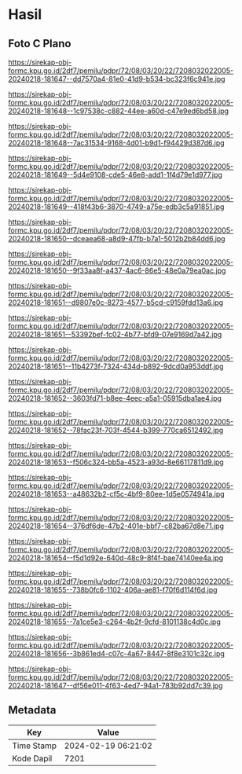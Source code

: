 # Hasil

## Foto C Plano

https://sirekap-obj-formc.kpu.go.id/2df7/pemilu/pdpr/72/08/03/20/22/7208032022005-20240218-181647--dd7570a4-81e0-41d9-b534-bc323f6c941e.jpg

https://sirekap-obj-formc.kpu.go.id/2df7/pemilu/pdpr/72/08/03/20/22/7208032022005-20240218-181648--1c97538c-c882-44ee-a60d-c47e9ed6bd58.jpg

https://sirekap-obj-formc.kpu.go.id/2df7/pemilu/pdpr/72/08/03/20/22/7208032022005-20240218-181648--7ac31534-9168-4d01-b9d1-f94429d387d6.jpg

https://sirekap-obj-formc.kpu.go.id/2df7/pemilu/pdpr/72/08/03/20/22/7208032022005-20240218-181649--5d4e9108-cde5-46e8-add1-1f4d79e1d977.jpg

https://sirekap-obj-formc.kpu.go.id/2df7/pemilu/pdpr/72/08/03/20/22/7208032022005-20240218-181649--418f43b6-3870-4749-a75e-edb3c5a91851.jpg

https://sirekap-obj-formc.kpu.go.id/2df7/pemilu/pdpr/72/08/03/20/22/7208032022005-20240218-181650--dceaea68-a8d9-47fb-b7a1-5012b2b84dd6.jpg

https://sirekap-obj-formc.kpu.go.id/2df7/pemilu/pdpr/72/08/03/20/22/7208032022005-20240218-181650--9f33aa8f-a437-4ac6-86e5-48e0a79ea0ac.jpg

https://sirekap-obj-formc.kpu.go.id/2df7/pemilu/pdpr/72/08/03/20/22/7208032022005-20240218-181651--d9807e0c-8273-4577-b5cd-c9159fdd13a6.jpg

https://sirekap-obj-formc.kpu.go.id/2df7/pemilu/pdpr/72/08/03/20/22/7208032022005-20240218-181651--53392bef-fc02-4b77-bfd9-07e9169d7a42.jpg

https://sirekap-obj-formc.kpu.go.id/2df7/pemilu/pdpr/72/08/03/20/22/7208032022005-20240218-181651--11b4273f-7324-434d-b892-9dcd0a953ddf.jpg

https://sirekap-obj-formc.kpu.go.id/2df7/pemilu/pdpr/72/08/03/20/22/7208032022005-20240218-181652--3603fd71-b8ee-4eec-a5a1-05915dba1ae4.jpg

https://sirekap-obj-formc.kpu.go.id/2df7/pemilu/pdpr/72/08/03/20/22/7208032022005-20240218-181652--78fac23f-703f-4544-b399-770ca6512492.jpg

https://sirekap-obj-formc.kpu.go.id/2df7/pemilu/pdpr/72/08/03/20/22/7208032022005-20240218-181653--f506c324-bb5a-4523-a93d-8e66117811d9.jpg

https://sirekap-obj-formc.kpu.go.id/2df7/pemilu/pdpr/72/08/03/20/22/7208032022005-20240218-181653--a48632b2-cf5c-4bf9-80ee-1d5e0574941a.jpg

https://sirekap-obj-formc.kpu.go.id/2df7/pemilu/pdpr/72/08/03/20/22/7208032022005-20240218-181654--376df6de-47b2-401e-bbf7-c82ba67d8e71.jpg

https://sirekap-obj-formc.kpu.go.id/2df7/pemilu/pdpr/72/08/03/20/22/7208032022005-20240218-181654--f5d1d92e-640d-48c9-8f4f-bae74140ee4a.jpg

https://sirekap-obj-formc.kpu.go.id/2df7/pemilu/pdpr/72/08/03/20/22/7208032022005-20240218-181655--738b0fc6-1102-406a-ae81-f70f6d114f6d.jpg

https://sirekap-obj-formc.kpu.go.id/2df7/pemilu/pdpr/72/08/03/20/22/7208032022005-20240218-181655--7a1ce5e3-c264-4b2f-9cfd-8101138c4d0c.jpg

https://sirekap-obj-formc.kpu.go.id/2df7/pemilu/pdpr/72/08/03/20/22/7208032022005-20240218-181656--3b861ed4-c07c-4a67-8447-8f8e3101c32c.jpg

https://sirekap-obj-formc.kpu.go.id/2df7/pemilu/pdpr/72/08/03/20/22/7208032022005-20240218-181647--df56e011-4f63-4ed7-94a1-783b92dd7c39.jpg


## Metadata

| Key        | Value               |
| ---------- | ------------------- |
| Time Stamp | 2024-02-19 06:21:02 |
| Kode Dapil | 7201                |



